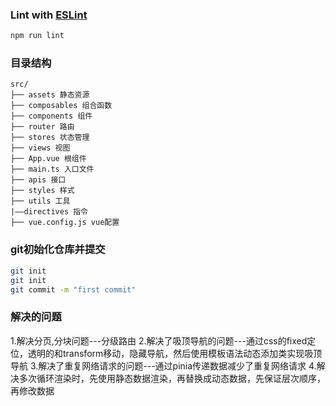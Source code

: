 
### Lint with [ESLint](https://eslint.org/)

```sh
npm run lint
```

### 目录结构
```
src/
├── assets 静态资源
├── composables 组合函数
├── components 组件
├── router 路由
├── stores 状态管理
├── views 视图
├── App.vue 根组件
├── main.ts 入口文件
├── apis 接口
├── styles 样式
├── utils 工具
|——directives 指令
├── vue.config.js vue配置
```
### git初始化仓库并提交
```sh
git init
git init
git commit -m "first commit"
```

### 解决的问题
1.解决分页,分块问题---分级路由
2.解决了吸顶导航的问题---通过css的fixed定位，透明的和transform移动，隐藏导航，然后使用模板语法动态添加类实现吸顶导航
3.解决了重复网络请求的问题---通过pinia传递数据减少了重复网络请求
4.解决多次循环渲染时，先使用静态数据渲染，再替换成动态数据，先保证层次顺序，再修改数据
